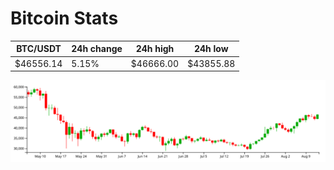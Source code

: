 # Bitcoin Stats

BTC/USDT|24h change|24h high|24h low|
|---|---|---|---|
|$46556.14|5.15%|$46666.00|$43855.88|

<img src="./chart.svg">
